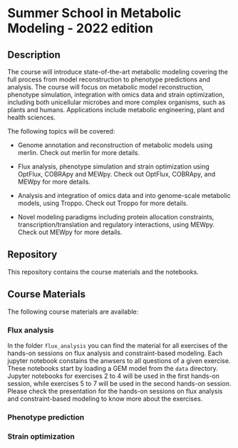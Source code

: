 # Summer School in Metabolic Modeling - 2022 edition

## Description
The course will introduce state-of-the-art metabolic modeling covering the full process from model reconstruction to phenotype predictions and analysis. 
The course will focus on metabolic model reconstruction, phenotype simulation, integration with omics data and strain optimization, including both unicellular microbes and more complex organisms, such as plants and humans. 
Applications include metabolic engineering, plant and health sciences.

The following topics will be covered:
- Genome annotation and reconstruction of metabolic models using merlin. 
Check out merlin for more details.

- Flux analysis, phenotype simulation and strain optimization using OptFlux, COBRApy and MEWpy. 
Check out OptFlux, COBRApy, and MEWpy for more details.

- Analysis and integration of omics data and into genome-scale metabolic models, using Troppo. 
Check out Troppo for more details.

- Novel modeling paradigms including protein allocation constraints, transcription/translation and regulatory interactions, using MEWpy. 
Check out MEWpy for more details.


## Repository
This repository contains the course materials and the notebooks.


## Course Materials
The following course materials are available:

### Flux analysis
In the folder `flux_analysis` you can find the material for all exercises of the hands-on sessions on flux analysis and constraint-based modeling.
Each jupyter notebook constains the anwsers to all questions of a given exercise. These notebooks start by loading a GEM model from the `data` directory.
Jupyter notebooks for exercises 2 to 4 will be used in the first hands-on session, while exercises 5 to 7 will be used in the second hands-on session.
Please check the presentation for the hands-on sessions on flux analysis and constraint-based modeling to know more about the exercises.

### Phenotype prediction


### Strain optimization
